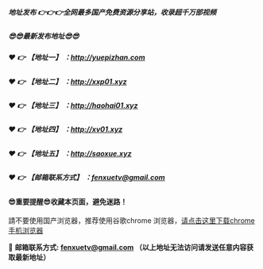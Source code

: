 ##### 地址发布 :point_right::point_right::point_right:全网最多国产免费资源分享站，收录超千万部视频

##### :sunglasses::sunglasses:最新发布地址:sunglasses::sunglasses:

##### :heart: :point_right: 【地址一】 ：http://yuepizhan.com

##### :heart: :point_right: 【地址二】 ：http://xxp01.xyz

##### :heart: :point_right: 【地址三】 ：http://haohai01.xyz

##### :heart: :point_right: 【地址四】 ：http://xv01.xyz

##### :heart: :point_right: 【地址五】 ：http://saoxue.xyz

##### :heart: :point_right: 【邮箱联系方式】 ：fenxuetv@gmail.com

#### :sunglasses:重要提醒:sunglasses:收藏本页面，避免迷路！

請不要使用国产浏览器，推荐使用谷歌chrome 浏览器，<a href = "https://www.google.cn/chrome/">请点击这里下载chrome手机浏览器</a>

:e-mail: __邮箱联系方式: fenxuetv@gmail.com （以上地址无法访问请发送任意内容获取最新地址）__
